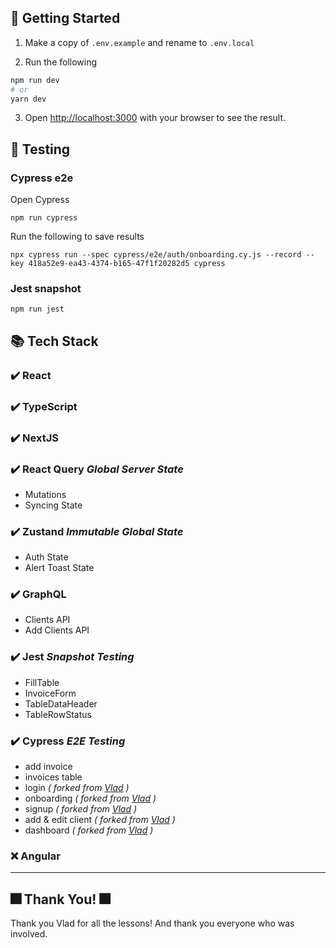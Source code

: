## 🚀 Getting Started

1. Make a copy of `.env.example` and rename to `.env.local`

2. Run the following

```bash
npm run dev
# or
yarn dev
```
3. Open [http://localhost:3000](http://localhost:3000) with your browser to see the result.

## 🧪 Testing

### Cypress e2e

Open Cypress

```
npm run cypress
```

Run the following to save results

```
npx cypress run --spec cypress/e2e/auth/onboarding.cy.js --record --key 418a52e9-ea43-4374-b165-47f1f20282d5 cypress
```

### Jest snapshot

```
npm run jest
```

## 📚 Tech Stack

### ✔️ React
### ✔️ TypeScript
### ✔️ NextJS
### ✔️ React Query _Global Server State_

- Mutations
- Syncing State

### ✔️ Zustand _Immutable Global State_

- Auth State
- Alert Toast State

### ✔️ GraphQL

- Clients API
- Add Clients API

### ✔️ Jest _Snapshot Testing_

- FillTable
- InvoiceForm
- TableDataHeader
- TableRowStatus

### ✔️ Cypress _E2E Testing_

- add invoice
- invoices table
- login _( forked from [Vlad](https://git.toptal.com/vishal-shah/invoiceapi-testcases) )_
- onboarding _( forked from [Vlad](https://git.toptal.com/vishal-shah/invoiceapi-testcases) )_
- signup _( forked from [Vlad](https://git.toptal.com/vishal-shah/invoiceapi-testcases) )_
- add & edit client _( forked from [Vlad](https://git.toptal.com/vishal-shah/invoiceapi-testcases) )_
- dashboard _( forked from [Vlad](https://git.toptal.com/vishal-shah/invoiceapi-testcases) )_

### ❌ Angular

---

## 🎆 Thank You! 🎆

Thank you Vlad for all the lessons! And thank you everyone who was involved.
